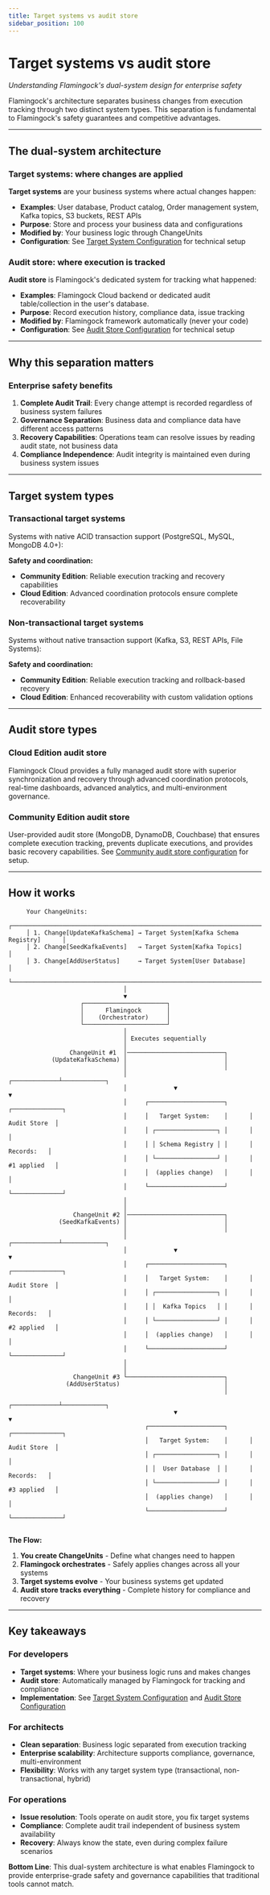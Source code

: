 ```yaml
---
title: Target systems vs audit store
sidebar_position: 100
---
```


# Target systems vs audit store
*Understanding Flamingock's dual-system design for enterprise safety*

Flamingock's architecture separates business changes from execution tracking through two distinct system types. This separation is fundamental to Flamingock's safety guarantees and competitive advantages.

---

## The dual-system architecture

### Target systems: where changes are applied
**Target systems** are your business systems where actual changes happen:

- **Examples**: User database, Product catalog, Order management system, Kafka topics, S3 buckets, REST APIs
- **Purpose**: Store and process your business data and configurations
- **Modified by**: Your business logic through ChangeUnits
- **Configuration**: See [Target System Configuration](../flamingock-library-config/target-system-configuration.md) for technical setup

### Audit store: where execution is tracked  
**Audit store** is Flamingock's dedicated system for tracking what happened:

- **Examples**: Flamingock Cloud backend or dedicated audit table/collection in the user's database. 
- **Purpose**: Record execution history, compliance data, issue tracking
- **Modified by**: Flamingock framework automatically (never your code)
- **Configuration**: See [Audit Store Configuration](../flamingock-library-config/audit-store-configuration.md) for technical setup

---

## Why this separation matters

### Enterprise safety benefits
1. **Complete Audit Trail**: Every change attempt is recorded regardless of business system failures
2. **Governance Separation**: Business data and compliance data have different access patterns
3. **Recovery Capabilities**: Operations team can resolve issues by reading audit state, not business data
4. **Compliance Independence**: Audit integrity is maintained even during business system issues

---

## Target system types

### Transactional target systems
Systems with native ACID transaction support (PostgreSQL, MySQL, MongoDB 4.0+):

**Safety and coordination:**
- **Community Edition**: Reliable execution tracking and recovery capabilities
- **Cloud Edition**: Advanced coordination protocols ensure complete recoverability

### Non-transactional target systems
Systems without native transaction support (Kafka, S3, REST APIs, File Systems):

**Safety and coordination:**
- **Community Edition**: Reliable execution tracking and rollback-based recovery
- **Cloud Edition**: Enhanced recoverability with custom validation options

---

## Audit store types

### Cloud Edition audit store
Flamingock Cloud provides a fully managed audit store with superior synchronization and recovery through advanced coordination protocols, real-time dashboards, advanced analytics, and multi-environment governance.

### Community Edition audit store  
User-provided audit store (MongoDB, DynamoDB, Couchbase) that ensures complete execution tracking, prevents duplicate executions, and provides basic recovery capabilities. See [Community audit store configuration](../flamingock-library-config/audit-store-configuration.md) for setup.


---

## How it works

```
     Your ChangeUnits:
     ┌──────────────────────────────────────────────────────────────────────────┐
     │ 1. Change[UpdateKafkaSchema] → Target System[Kafka Schema Registry]      │
     │ 2. Change[SeedKafkaEvents]   → Target System[Kafka Topics]               │
     │ 3. Change[AddUserStatus]     → Target System[User Database]              │
     └──────────────────────────────────────────────────────────────────────────┘
                                │
                                ▼
                    ┌───────────────────────┐
                    │      Flamingock       │
                    │    (Orchestrator)     │
                    └───────────────────────┘
                                │
                                │ Executes sequentially
                                │
                 ChangeUnit #1  │───────────────────────────┐
            (UpdateKafkaSchema) │                           │
                                │                           │
                                │             ┌─────────────┴────────────┐
                                │             ▼                          ▼
                                │     ┌─────────────────────┐      ┌──────────────┐
                                │     │   Target System:    │      │ Audit Store  │
                                │     │ ┌─────────────────┐ │      │              │
                                │     │ │ Schema Registry │ │      │   Records:   │
                                │     │ └─────────────────┘ │      │ #1 applied   │
                                │     │  (applies change)   │      │              │
                                │     └─────────────────────┘      └──────────────┘
                                │
                                │
                  ChangeUnit #2 │───────────────────────────┐
              (SeedKafkaEvents) │                           │
                                │                           │
                                │             ┌─────────────┴────────────┐
                                │             ▼                          ▼
                                │     ┌─────────────────────┐      ┌──────────────┐
                                │     │   Target System:    │      │ Audit Store  │
                                │     │ ┌─────────────────┐ │      │              │
                                │     │ │  Kafka Topics   │ │      │   Records:   │
                                │     │ └─────────────────┘ │      │ #2 applied   │
                                │     │  (applies change)   │      │              │
                                │     └─────────────────────┘      └──────────────┘
                                │
                                │
                  ChangeUnit #3 └───────────────────────────┐
                (AddUserStatus)                             │
                                                            │
                                              ┌─────────────┴────────────┐
                                              ▼                          ▼
                                      ┌─────────────────────┐      ┌──────────────┐
                                      │   Target System:    │      │ Audit Store  │
                                      │ ┌─────────────────┐ │      │              │
                                      │ │  User Database  │ │      │   Records:   │
                                      │ └─────────────────┘ │      │ #3 applied   │
                                      │  (applies change)   │      │              │
                                      └─────────────────────┘      └──────────────┘
                                
```

**The Flow:**
1. **You create ChangeUnits** - Define what changes need to happen
2. **Flamingock orchestrates** - Safely applies changes across all your systems  
3. **Target systems evolve** - Your business systems get updated
4. **Audit store tracks everything** - Complete history for compliance and recovery

---

## Key takeaways

### For developers
- **Target systems**: Where your business logic runs and makes changes
- **Audit store**: Automatically managed by Flamingock for tracking and compliance
- **Implementation**: See [Target System Configuration](../flamingock-library-config/target-system-configuration.md) and [Audit Store Configuration](../flamingock-library-config/audit-store-configuration.md)

### For architects  
- **Clean separation**: Business logic separated from execution tracking
- **Enterprise scalability**: Architecture supports compliance, governance, multi-environment
- **Flexibility**: Works with any target system type (transactional, non-transactional, hybrid)

### For operations
- **Issue resolution**: Tools operate on audit store, you fix target systems
- **Compliance**: Complete audit trail independent of business system availability  
- **Recovery**: Always know the state, even during complex failure scenarios

**Bottom Line**: This dual-system architecture is what enables Flamingock to provide enterprise-grade safety and governance capabilities that traditional tools cannot match.
